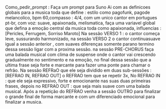 
Como_pedir_prompt :
Faça um prompt para Suno Ai com as definicoes globais para a musica toda que define :  estilo como pagofunk, pagode melancolico, bpm 60,compasso : 4/4, com um unico cantor em portugues pt-br, com voz: suave, apaixonada, melismatica, faça uma variavel global que defina a emoção central da musica toda como apaixonada, influencias : [Pericles, Ferrugem, Sorriso Maroto]
Na sessão VERSO 1 : o cantor começa leve, sussurando harmonizado, na sessão VERSO 2 o cantor continuasuave igual a sessão anterior , com suaves diferenças somente parano termino dessa sessão ligar com a proxima sessão.
na sessão PRE-CHORUS faça uma balada musical com clima de suspense onde o cantor vai crescendo gradualmente no sentimento e na emoção, no final dessa sessão que a ultima frase seja forte e marcante para fazer uma ponte para chamar o refrão.
Na sessão REFRaO que ele seja dividido em duas sub-sessões :[REFRAO IN, REFRAO OUT]
o REFRAO  tem que se repetir 3x,
No REFRAO IN : que ele seja expressivo, forte e emocionante nas suas duas primeiras frases, depois no REFRAO OUT : que seja mais suave com uma balada musical.
Após a repetição do REFRAO venha a sessão OUTRO para finalizar o grande final de forma marcante e com um diferenciado emocional para finalizar a musica.